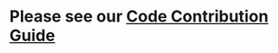 # Please see our [Code Contribution Guide](https://github.com/dev-launchers/devbots__general/wiki/Code-Contribution)
